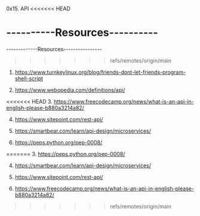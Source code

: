 0x15. API
<<<<<<< HEAD

----------Resources----------
=======
-------------Resources----------------

>>>>>>> refs/remotes/origin/main
1. https://www.turnkeylinux.org/blog/friends-dont-let-friends-program-shell-script

2. https://www.webopedia.com/definitions/api/

<<<<<<< HEAD
3. https://www.freecodecamp.org/news/what-is-an-api-in-english-please-b880a3214a82/

4. https://www.sitepoint.com/rest-api/

5. https://smartbear.com/learn/api-design/microservices/

6. https://peps.python.org/pep-0008/


=======
3. https://peps.python.org/pep-0008/

4. https://smartbear.com/learn/api-design/microservices/


5. https://www.sitepoint.com/rest-api/

6. https://www.freecodecamp.org/news/what-is-an-api-in-english-please-b880a3214a82/
>>>>>>> refs/remotes/origin/main
